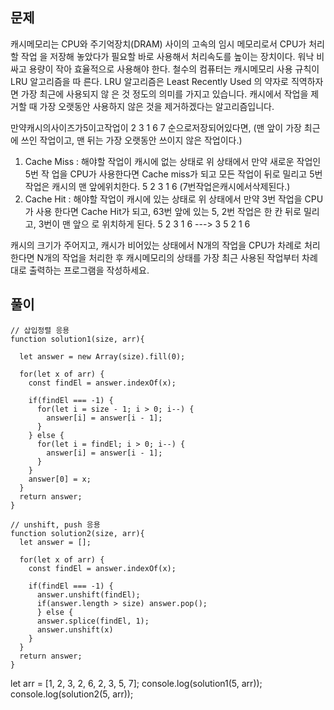 ## 문제

캐시메모리는 CPU와 주기억장치(DRAM) 사이의 고속의 임시 메모리로서 CPU가 처리할 작업 을 저장해 놓았다가 필요할 바로 사용해서 처리속도를 높이는 장치이다.
워낙 비싸고 용량이 작아 효율적으로 사용해야 한다. 철수의 컴퓨터는 캐시메모리 사용 규칙이 LRU 알고리즘을 따 른다.
LRU 알고리즘은 Least Recently Used 의 약자로 직역하자면 가장 최근에 사용되지 않 은 것 정도의 의미를 가지고 있습니다.
캐시에서 작업을 제거할 때 가장 오랫동안 사용하지 않은 것을 제거하겠다는 알고리즘입니다.

만약캐시의사이즈가5이고작업이 2 3 1 6 7 순으로저장되어있다면, (맨 앞이 가장 최근에 쓰인 작업이고, 맨 뒤는 가장 오랫동안 쓰이지 않은 작업이다.)

1. Cache Miss : 해야할 작업이 캐시에 없는 상태로 위 상태에서 만약 새로운 작업인 5번 작 업을 CPU가 사용한다면 Cache miss가 되고 모든 작업이 뒤로 밀리고 5번작업은 캐시의 맨
   앞에위치한다. 5 2 3 1 6 (7번작업은캐시에서삭제된다.)
2. Cache Hit : 해야할 작업이 캐시에 있는 상태로 위 상태에서 만약 3번 작업을 CPU가 사용
   한다면 Cache Hit가 되고, 63번 앞에 있는 5, 2번 작업은 한 칸 뒤로 밀리고, 3번이 맨 앞으
   로 위치하게 된다. 5 2 3 1 6 ---> 3 5 2 1 6

캐시의 크기가 주어지고, 캐시가 비어있는 상태에서 N개의 작업을 CPU가 차례로 처리한다면
N개의 작업을 처리한 후 캐시메모리의 상태를 가장 최근 사용된 작업부터 차례대로 출력하는 프로그램을 작성하세요.

## 풀이

```
// 삽입정렬 응용
function solution1(size, arr){

  let answer = new Array(size).fill(0);

  for(let x of arr) {
    const findEl = answer.indexOf(x);

    if(findEl === -1) {
      for(let i = size - 1; i > 0; i--) {
        answer[i] = answer[i - 1];
      }
    } else {
      for(let i = findEl; i > 0; i--) {
        answer[i] = answer[i - 1];
      }
    }
    answer[0] = x;
  }
  return answer;
}
```

```
// unshift, push 응용
function solution2(size, arr){
  let answer = [];

  for(let x of arr) {
    const findEl = answer.indexOf(x);

    if(findEl === -1) {
      answer.unshift(findEl);
      if(answer.length > size) answer.pop();
      } else {
      answer.splice(findEl, 1);
      answer.unshift(x)
    }
  }
  return answer;
}
```

let arr = [1, 2, 3, 2, 6, 2, 3, 5, 7];
console.log(solution1(5, arr));
console.log(solution2(5, arr));
